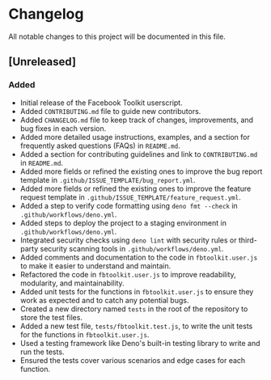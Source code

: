 # Changelog

All notable changes to this project will be documented in this file.

## [Unreleased]

### Added
- Initial release of the Facebook Toolkit userscript.
- Added `CONTRIBUTING.md` file to guide new contributors.
- Added `CHANGELOG.md` file to keep track of changes, improvements, and bug fixes in each version.
- Added more detailed usage instructions, examples, and a section for frequently asked questions (FAQs) in `README.md`.
- Added a section for contributing guidelines and link to `CONTRIBUTING.md` in `README.md`.
- Added more fields or refined the existing ones to improve the bug report template in `.github/ISSUE_TEMPLATE/bug_report.yml`.
- Added more fields or refined the existing ones to improve the feature request template in `.github/ISSUE_TEMPLATE/feature_request.yml`.
- Added a step to verify code formatting using `deno fmt --check` in `.github/workflows/deno.yml`.
- Added steps to deploy the project to a staging environment in `.github/workflows/deno.yml`.
- Integrated security checks using `deno lint` with security rules or third-party security scanning tools in `.github/workflows/deno.yml`.
- Added comments and documentation to the code in `fbtoolkit.user.js` to make it easier to understand and maintain.
- Refactored the code in `fbtoolkit.user.js` to improve readability, modularity, and maintainability.
- Added unit tests for the functions in `fbtoolkit.user.js` to ensure they work as expected and to catch any potential bugs.
- Created a new directory named `tests` in the root of the repository to store the test files.
- Added a new test file, `tests/fbtoolkit.test.js`, to write the unit tests for the functions in `fbtoolkit.user.js`.
- Used a testing framework like Deno's built-in testing library to write and run the tests.
- Ensured the tests cover various scenarios and edge cases for each function.
